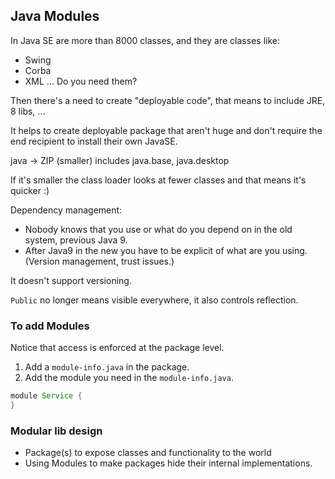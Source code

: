 ## Java Modules

In Java SE are more than 8000 classes, and they are classes like:
 - Swing
 - Corba
 - XML
 ... Do you need them?
 
 Then there's a need to create "deployable code", that means to include JRE, 8 libs, ...
 
 It helps to create deployable package that aren't huge and don't require the end recipient to install their own
 JavaSE.
 
 java  -> ZIP (smaller)   includes java.base, java.desktop
 
 If it's smaller the class loader looks at fewer classes and that means it's quicker :)
 
 Dependency management:
 - Nobody knows that you use or what do you depend on in the old system, previous Java 9.
 - After Java9 in the new you have to be explicit of what are you using. (Version management, trust issues.)
 
 It doesn't support versioning.
 
 `Public` no longer means visible everywhere, it also controls reflection.
 
 ### To add Modules
 
 Notice that access is enforced at the package level.
 
 1. Add a `module-info.java` in the package.
 1. Add the module you need in the `module-info.java`. 
 ```java
module Service {
}
```

### Modular lib design
- Package(s) to expose classes and functionality to the world
- Using Modules to make packages hide their internal implementations.